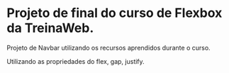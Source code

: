 # Projeto de final do curso de Flexbox da TreinaWeb.

Projeto de Navbar utilizando os recursos aprendidos durante o curso.

Utilizando as propriedades do flex, gap, justify.
